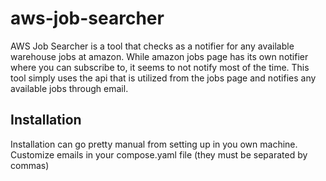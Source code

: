 # aws-job-searcher

AWS Job Searcher is a tool that checks as a notifier for any available warehouse jobs at amazon. While amazon jobs page has its own notifier where you can subscribe to, it seems to not notify most of the time. This tool simply uses the api that is utilized from the jobs page and notifies any available jobs through email.

## Installation

Installation can go pretty manual from setting up in you own machine. Customize emails in your compose.yaml file (they must be separated by commas)

